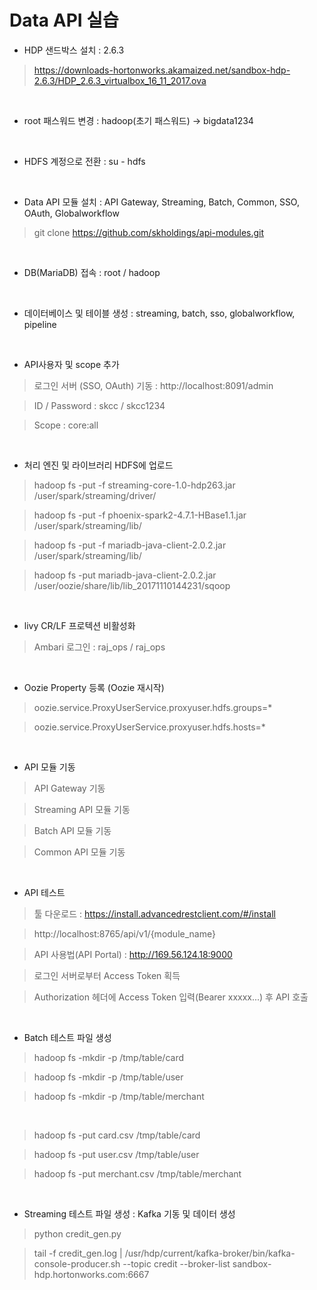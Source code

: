 # Data API 실습

- HDP 샌드박스 설치 : 2.6.3

> https://downloads-hortonworks.akamaized.net/sandbox-hdp-2.6.3/HDP_2.6.3_virtualbox_16_11_2017.ova

<br>

- root 패스워드 변경 : hadoop(초기 패스워드) -> bigdata1234

<br>

- HDFS 계정으로 전환 : su - hdfs

<br>

- Data API 모듈 설치 : API Gateway, Streaming, Batch, Common, SSO, OAuth, Globalworkflow

> git clone https://github.com/skholdings/api-modules.git

<br>

- DB(MariaDB) 접속 : root / hadoop

<br>

- 데이터베이스 및 테이블 생성 : streaming, batch, sso, globalworkflow, pipeline

<br>

- API사용자 및 scope 추가

> 로그인 서버 (SSO, OAuth) 기동 : http://localhost:8091/admin

> ID / Password : skcc / skcc1234

> Scope : core:all

<br>

- 처리 엔진 및 라이브러리 HDFS에 업로드

> hadoop fs -put -f streaming-core-1.0-hdp263.jar /user/spark/streaming/driver/

> hadoop fs -put -f phoenix-spark2-4.7.1-HBase1.1.jar /user/spark/streaming/lib/

> hadoop fs -put -f mariadb-java-client-2.0.2.jar /user/spark/streaming/lib/

> hadoop fs -put mariadb-java-client-2.0.2.jar /user/oozie/share/lib/lib_20171110144231/sqoop

<br>

- livy CR/LF 프로텍션 비활성화

> Ambari 로그인 : raj_ops / raj_ops

<br>

- Oozie Property 등록 (Oozie 재시작)

> oozie.service.ProxyUserService.proxyuser.hdfs.groups=*

> oozie.service.ProxyUserService.proxyuser.hdfs.hosts=*

<br>

- API 모듈 기동

> API Gateway 기동

> Streaming API 모듈 기동

> Batch API 모듈 기동

> Common API 모듈 기동

<br>

- API 테스트

> 툴 다운로드 : https://install.advancedrestclient.com/#/install

> http://localhost:8765/api/v1/{module_name}

> API 사용법(API Portal) : http://169.56.124.18:9000

> 로그인 서버로부터 Access Token 획득

> Authorization 헤더에 Access Token 입력(Bearer xxxxx...) 후 API 호출

<br>

- Batch 테스트 파일 생성

> hadoop fs -mkdir -p /tmp/table/card

> hadoop fs -mkdir -p /tmp/table/user

> hadoop fs -mkdir -p /tmp/table/merchant

<br>

> hadoop fs -put card.csv /tmp/table/card

> hadoop fs -put user.csv /tmp/table/user

> hadoop fs -put merchant.csv /tmp/table/merchant

<br>

- Streaming 테스트 파일 생성 : Kafka 기동 및 데이터 생성

> python credit_gen.py

> tail -f credit_gen.log | /usr/hdp/current/kafka-broker/bin/kafka-console-producer.sh --topic credit --broker-list sandbox-hdp.hortonworks.com:6667
